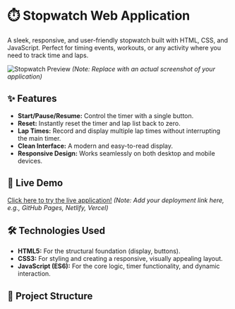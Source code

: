 # ⏱️ Stopwatch Web Application

A sleek, responsive, and user-friendly stopwatch built with HTML, CSS, and JavaScript. Perfect for timing events, workouts, or any activity where you need to track time and laps.

![Stopwatch Preview](https://via.placeholder.com/600x300?text=Stopwatch+App+Preview) 
*(Note: Replace with an actual screenshot of your application)*

## ✨ Features

- **Start/Pause/Resume:** Control the timer with a single button.
- **Reset:** Instantly reset the timer and lap list back to zero.
- **Lap Times:** Record and display multiple lap times without interrupting the main timer.
- **Clean Interface:** A modern and easy-to-read display.
- **Responsive Design:** Works seamlessly on both desktop and mobile devices.

## 🚀 Live Demo

[Click here to try the live application!](#) 
*(Note: Add your deployment link here, e.g., GitHub Pages, Netlify, Vercel)*

## 🛠️ Technologies Used

- **HTML5:** For the structural foundation (display, buttons).
- **CSS3:** For styling and creating a responsive, visually appealing layout.
- **JavaScript (ES6):** For the core logic, timer functionality, and dynamic interaction.

## 📁 Project Structure
